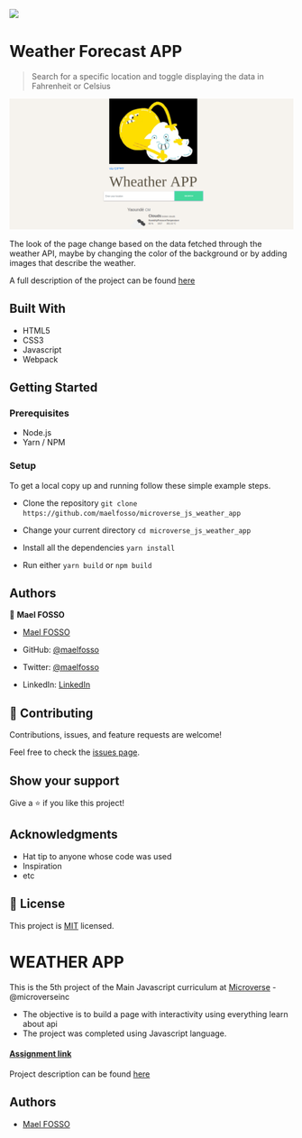 ![](https://img.shields.io/badge/Microverse-blueviolet)

# Weather Forecast APP

> Search for a specific location and toggle displaying the data in Fahrenheit or Celsius

![screenshot](./app_screenshot.png)

The look of the page change based on the data fetched through the weather API, maybe by changing the color of the background or by adding images that describe the weather.

A full description of the project can be found [here](https://www.theodinproject.com/courses/javascript/lessons/weather-app)

## Built With

- HTML5
- CSS3
- Javascript
- Webpack

## Getting Started

### Prerequisites

- Node.js
- Yarn / NPM

### Setup

To get a local copy up and running follow these simple example steps.

- Clone the repository `git clone https://github.com/maelfosso/microverse_js_weather_app`

- Change your current directory `cd microverse_js_weather_app`

- Install all the dependencies `yarn install`

- Run either `yarn build` or `npm build`


## Authors

👤 **Mael FOSSO**

- [Mael FOSSO](https://github.com/maelfosso)

- GitHub: [@maelfosso](https://github.com/maelfosso)
- Twitter: [@maelfosso](https://twitter.com/maelfosso)
- LinkedIn: [LinkedIn](https://www.linkedin.com/in/mael-fosso-650b6346/)

## 🤝 Contributing

Contributions, issues, and feature requests are welcome!

Feel free to check the [issues page](issues/).

## Show your support

Give a ⭐️ if you like this project!

## Acknowledgments

- Hat tip to anyone whose code was used
- Inspiration
- etc

## 📝 License

This project is [MIT](lic.url) licensed.


# WEATHER APP

This is the 5th project of the Main Javascript curriculum at [Microverse](https://www.microverse.org/) - @microverseinc

* The objective is to build a page with interactivity using everything learn about api
* The project was completed using Javascript language.

#### [Assignment link](https://www.theodinproject.com/courses/javascript/lessons/weather-app)

Project description can be found [here](https://www.theodinproject.com/courses/javascript/lessons/weather-app)

## Authors

- [Mael FOSSO](https://github.com/maelfosso)

